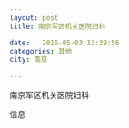 ```yaml
--- 
layout: post 
title: 南京军区机关医院妇科

date:   2016-05-03 13:39:56 
categories: 其他  
city: 南京
  
--- 
```

   
南京军区机关医院妇科

信息

